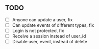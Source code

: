 ## TODO

- [ ] Anyone can update a user, fix
- [ ] Can update events of different types, fix
- [ ] Login is not protected, fix
- [ ] Receive a session instead of user_id
- [ ] Disable user, event, instead of delete
